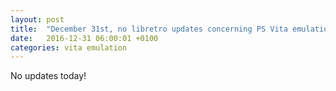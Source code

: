 ```yaml
---
layout: post
title:  "December 31st, no libretro updates concerning PS Vita emulation and emulators"
date:   2016-12-31 06:00:01 +0100
categories: vita emulation
---
```


No updates today!
